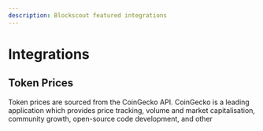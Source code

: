 ```yaml
---
description: Blockscout featured integrations
---
```


# Integrations

## Token Prices

Token prices are sourced from the CoinGecko API. CoinGecko is a leading application which provides price tracking, volume and market capitalisation, community growth, open-source code development, and other&#x20;

<figure><img src="../.gitbook/assets/CG (1).png" alt=""><figcaption></figcaption></figure>
